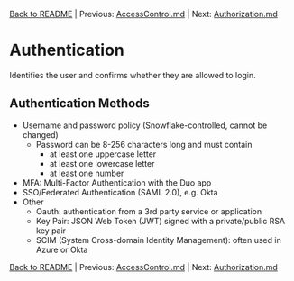 [Back to README](../README.md) | Previous: [AccessControl.md](AccessControl.md) | Next: [Authorization.md](Authorization.md)

# Authentication #

Identifies the user and confirms whether they are allowed to login.

## Authentication Methods ##
* Username and password policy (Snowflake-controlled, cannot be changed)
  * Password can be 8-256 characters long and must contain
    * at least one uppercase letter
    * at least one lowercase letter
    * at least one number 
* MFA: Multi-Factor Authentication with the Duo app
* SSO/Federated Authentication (SAML 2.0), e.g. Okta
* Other
  * Oauth: authentication from a 3rd party service or application
  * Key Pair: JSON Web Token (JWT) signed with a private/public RSA key pair
  * SCIM (System Cross-domain Identity Management): often used in Azure or Okta


[Back to README](../README.md) | Previous: [AccessControl.md](AccessControl.md) | Next: [Authorization.md](Authorization.md)
